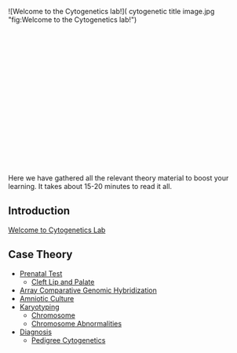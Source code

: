 ![Welcome to the Cytogenetics lab!]( cytogenetic title image.jpg "fig:Welcome to the Cytogenetics lab!")\
\
\
\
\
\
\
\
\
\
\
\
\
\
\
\
\
\
\
Here we have gathered all the relevant theory material to boost your
learning. It takes about 15-20 minutes to read it all.

Introduction
------------

[Welcome to Cytogenetics Lab](/wiki/Welcome_to_Cytogenetics_Lab "wikilink")

Case Theory
-----------

-   [Prenatal Test](/wiki/Prenatal_Test "wikilink")
    -   [Cleft Lip and Palate](/wiki/Cleft_Lip_and_Palate "wikilink")
-   [Array Comparative Genomic
    Hybridization](/wiki/Array_Comparative_Genomic_Hybridization "wikilink")
-   [Amniotic Culture](/wiki/Amniotic_Culture "wikilink")
-   [Karyotyping](/wiki/Karyotyping "wikilink")
    -   [Chromosome](/wiki/Chromosome "wikilink")
    -   [Chromosome Abnormalities](/wiki/Chromosome_Abnormalities "wikilink")
-   [Diagnosis](/wiki/Diagnosis "wikilink")
    -   [Pedigree Cytogenetics](/wiki/Pedigree_Cytogenetics "wikilink")

